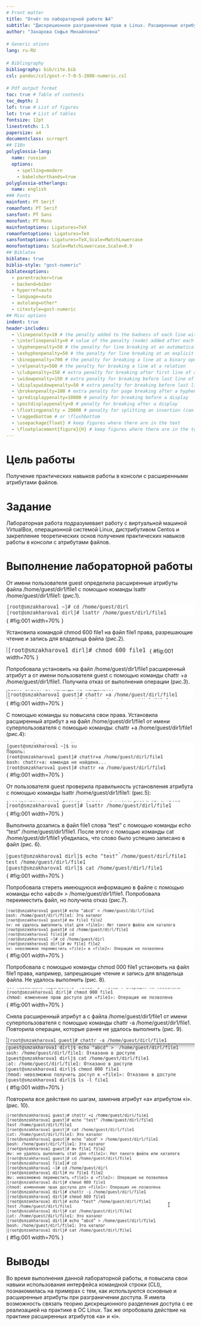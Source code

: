 ```yaml
---
# Front matter
title: "Отчёт по лабораторной работе №4"
subtitle: "Дискреционное разграничение прав в Linux. Расширенные атрибуты."
author: "Захарова Софья Михайловна"

# Generic otions
lang: ru-RU

# Bibliography
bibliography: bib/cite.bib
csl: pandoc/csl/gost-r-7-0-5-2008-numeric.csl

# Pdf output format
toc: true # Table of contents
toc_depth: 2
lof: true # List of figures
lot: true # List of tables
fontsize: 12pt
linestretch: 1.5
papersize: a4
documentclass: scrreprt
## I18n
polyglossia-lang:
  name: russian
  options:
	- spelling=modern
	- babelshorthands=true
polyglossia-otherlangs:
  name: english
### Fonts
mainfont: PT Serif
romanfont: PT Serif
sansfont: PT Sans
monofont: PT Mono
mainfontoptions: Ligatures=TeX
romanfontoptions: Ligatures=TeX
sansfontoptions: Ligatures=TeX,Scale=MatchLowercase
monofontoptions: Scale=MatchLowercase,Scale=0.9
## Biblatex
biblatex: true
biblio-style: "gost-numeric"
biblatexoptions:
  - parentracker=true
  - backend=biber
  - hyperref=auto
  - language=auto
  - autolang=other*
  - citestyle=gost-numeric
## Misc options
indent: true
header-includes:
  - \linepenalty=10 # the penalty added to the badness of each line within a paragraph (no associated penalty node) Increasing the value makes tex try to have fewer lines in the paragraph.
  - \interlinepenalty=0 # value of the penalty (node) added after each line of a paragraph.
  - \hyphenpenalty=50 # the penalty for line breaking at an automatically inserted hyphen
  - \exhyphenpenalty=50 # the penalty for line breaking at an explicit hyphen
  - \binoppenalty=700 # the penalty for breaking a line at a binary operator
  - \relpenalty=500 # the penalty for breaking a line at a relation
  - \clubpenalty=150 # extra penalty for breaking after first line of a paragraph
  - \widowpenalty=150 # extra penalty for breaking before last line of a paragraph
  - \displaywidowpenalty=50 # extra penalty for breaking before last line before a display math
  - \brokenpenalty=100 # extra penalty for page breaking after a hyphenated line
  - \predisplaypenalty=10000 # penalty for breaking before a display
  - \postdisplaypenalty=0 # penalty for breaking after a display
  - \floatingpenalty = 20000 # penalty for splitting an insertion (can only be split footnote in standard LaTeX)
  - \raggedbottom # or \flushbottom
  - \usepackage{float} # keep figures where there are in the text
  - \floatplacement{figure}{H} # keep figures where there are in the text
---
```


# Цель работы

Получение практических навыков работы в консоли с расширенными атрибутами файлов.


# Задание

Лабораторная работа подразумевает работу с виртуальной машиной VirtualBox, операционной системой Linux, дистрибутивом Centos и закрепление теоретических основ получения практических навыков работы в консоли с атрибутами файлов.


# Выполнение лабораторной работы

От имени пользователя guest определила расширенные атрибуты файла /home/guest/dir1/file1 с помощью команды lsattr /home/guest/dir1/file1: (рис.1).

![Рис.1. Определение атрибутов.](images/1.jpg){ #fig:001 width=70% }

Установила командой chmod 600 file1 на файл file1 права, разрешающие чтение и запись для владельца файла (рис.2).

![Рис.2. Разрешение чтения и записи для владельца.](images/2.jpg){ #fig:001 width=70% }

Попробовала установить на файл /home/guest/dir1/file1 расширенный атрибут a от имени пользователя guest с помощью команды chattr +a /home/guest/dir1/file1. Получила отказ от выполнения операции (рис.3). 

![Рис.3. Попытка установить атрибут.](images/3.jpg){ #fig:001 width=70% }

С помощью команды su повысила свои права. Установила расширенный атрибут а на файл /home/guest/dir1/file1 от имени суперпользователя с помощью команды: chattr +a /home/guest/dir1/file1 (рис.4): 

![Рис.4. Установка атрибута.](images/4.jpg){ #fig:001 width=70% }

От пользователя guest проверила правильность установления атрибута с помощью команды lsattr /home/guest/dir1/file1: (рис.5):

![Рис.5. Проверка правильности.](images/5.jpg){ #fig:001 width=70% }

Выполнила дозапись в файл file1 слова “test” с помощью команды echo “test” /home/guest/dir1/file1. После этого с помощью команды cat /home/guest/dir1/file1 убедилась, что слово было успешно записано в файл (рис. 6).

![Рис.6. Дозапись.](images/6.jpg){ #fig:001 width=70% }

Попробовала стереть имеющуюся информацию в файле с помощью команды echo «abcd» > /home/guest/dir1/file1. Попробовала переиместить файл, но получила отказ (рис.7).

![Рис.7. Попытка стереть информацию и переместить файл.](images/7.jpg){ #fig:001 width=70% }

Попробовала с помощью команды chmod 000 file1 установить на файл file1 права, например, запрещающие чтение и запись для владельца файла. Не удалось выполнить (рис. 8).

![Рис.8. Изменение прав.](images/8.jpg){ #fig:001 width=70% }

Сняла расширенный атрибут а с файла /home/guest/dir1/file1 от имени суперпользователя с помощью команды chattr -a /home/guest/dir1/file1. Повторила операции, которые ранее не удалось выполнить (рис. 9).

![Рис.9. Снятие атрибута и повтор операций.](images/9.jpg){ #fig:001 width=70% }

Повторила все действия по шагам, заменив атрибут «а» атрибутом «i». (рис. 10).

![Рис.10. Повтор операций с заменой атрибута.](images/10.jpg){ #fig:001 width=70% }


# Выводы

Во время выполнения данной лабораторной работы, я повысила свои навыки использования интерфейса командной строки (CLI), познакомилась на примерах с тем, как используются основные и расширенные атрибуты при разграничении доступа. Я имела возможность связать теорию дискреционного разделения доступа с ее реализацией на практике в OC Linux. Так же опробовала действие на практике расширенных атрибутов «а» и «i».
